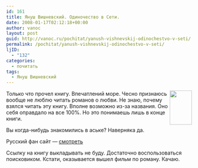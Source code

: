 ```yaml
---
id: 161
title: Януш Вишневский. Одиночество в Сети.
date: 2008-01-17T02:12:18+00:00
author: vanoc
layout: post
guid: http://vanoc.ru/pochitat/yanush-vishnevskij-odinochestvo-v-seti/
permalink: /pochitat/yanush-vishnevskij-odinochestvo-v-seti/
ljID:
  - "132"
categories:
  - почитать
tags:
  - Януш Вишневский
---
```

[<img src="http://www.ozon.ru/multimedia/books_covers/small/1000476137.gif" border="0" alt="" width="60" height="93" align="right" />](http://www.ozon.ru/multimedia/books_covers/1000476137.jpg)Только что прочел книгу. Впечатлений море. Чесно признаюсь вообще не люблю читать романов о любви. Не знаю, почему взялся читать эту книгу. Вполне возможно из-за названия. Оно себя оправдало на все 100%. Но это понимаешь лишь в конце книги.

Вы когда-нибудь знакомились в аське? Наверняка да.

Русский фан сайт &#8212; [смотреть](http://www.vishnevskij.ru/index.html)

Ссылку на книгу выкладывать не буду. Достаточно воспользоваться поисковиком. Кстати, оказывается вышел фильм по роману. Качаю.
